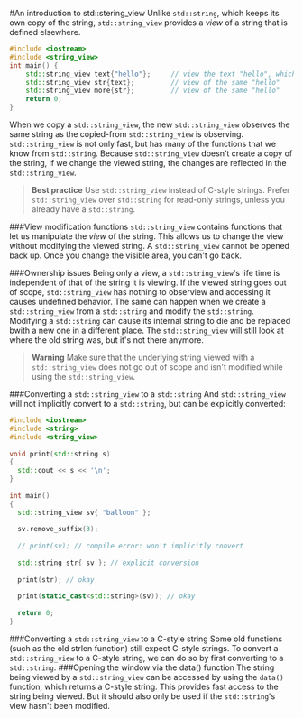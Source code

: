 #An introduction to std::stering_view
Unlike `std::string`, which keeps its own copy of the string, `std::string_view` provides a *view* of a string that is defined elsewhere.
```cpp
#include <iostream>
#include <string_view>
int main() {
    std::string_view text{"hello"};     // view the text "hello", which is stored in the binary
    std::string_view str{text};         // view of the same "hello"
    std::string_view more{str};         // view of the same "hello"
    return 0;
}
```
When we copy a `std::string_view`, the new `std::string_view` observes the same string as the copied-from `std::string_view` is observing. `std::string_view` is not only fast, but has many of the functions that we know from `std::string`.
Because `std::string_view` doesn't create a copy of the string, if we change the viewed string, the changes are reflected in the `std::string_view`.
>**Best practice**
>Use `std::string_view` instead of C-style strings.
>Prefer `std::string_view` over `std::string` for read-only strings, unless you already have a `std::string`.

###View modification functions
`std::string_view` contains functions that let us manipulate the *view* of the string. This allows us to change the view without modifying the viewed string.
A `std::string_view` cannot be opened back up. Once you change the visible area, you can't go back.

###Ownership issues
Being only a view, a `std::string_view`'s life time is independent of that of the string it is viewing. If the viewed string goes out of scope, `std::string_view` has nothing to obserview and accessing it causes undefined behavior.
The same can happen when we create a `std::string_view` from a `std::string` and modify the `std::string`. Modifying a `std::string` can cause its internal string to die and be replaced bwith a new one in a different place. The `std::string_view` will still look at where the old string was, but it's not there anymore.

>**Warning**
>Make sure that the underlying string viewed with a `std::string_view` does not go out of scope and isn't modified while using the `std::string_view`.

###Converting a `std::string_view` to a `std::string`
And `std::string_view` will not implicitly convert to a `std::string`, but can be explicitly converted:
```cpp
#include <iostream>
#include <string>
#include <string_view>
 
void print(std::string s)
{
  std::cout << s << '\n';
}
 
int main()
{
  std::string_view sv{ "balloon" };
 
  sv.remove_suffix(3);
 
  // print(sv); // compile error: won't implicitly convert
 
  std::string str{ sv }; // explicit conversion
 
  print(str); // okay
 
  print(static_cast<std::string>(sv)); // okay
	   
  return 0;
}
```
###Converting a `std::string_view` to a C-style string
Some old functions (such as the old strlen function) still expect C-style strings. To convert a `std::string_view` to a C-style string, we can do so by first converting to a `std::string`.
###Opening the window via the data() function
The string being viewed by a `std::string_view` can be accessed by using the `data()` function, which returns a C-style string. This provides fast access to the string being viewed. But it should also only be used if the `std::string`'s view hasn't been modified.
